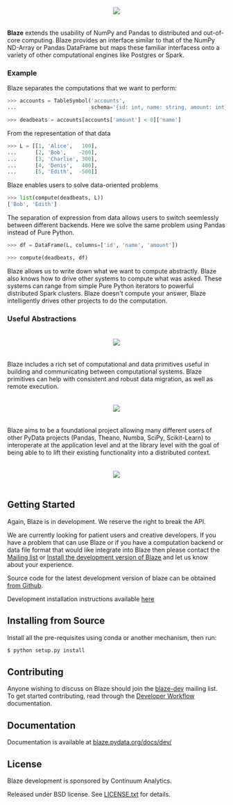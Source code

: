 <p align="center" style="padding: 20px">
<img src="https://raw.github.com/ContinuumIO/blaze/master/docs/source/svg/blaze_med.png">
</p>

**Blaze** extends the usability of NumPy and Pandas to distributed and
out-of-core computing.  Blaze provides an interface similar to that of the
NumPy ND-Array or Pandas DataFrame but maps these familiar interfacess onto a
variety of other computational engines like Postgres or Spark.

### Example

Blaze separates the computations that we want to perform:

```Python
>>> accounts = TableSymbol('accounts',
...                        schema='{id: int, name: string, amount: int}')

>>> deadbeats = accounts[accounts['amount'] < 0]['name']
```

From the representation of that data

```Python
>>> L = [[1, 'Alice',   100],
...      [2, 'Bob',    -200],
...      [3, 'Charlie', 300],
...      [4, 'Denis',   400],
...      [5, 'Edith',  -500]]
```

Blaze enables users to solve data-oriented problems

```Python
>>> list(compute(deadbeats, L))
['Bob', 'Edith']
```

The separation of expression from data allows users to switch seemlessly
between different backends.  Here we solve the same problem using Pandas
instead of Pure Python.

```Python
>>> df = DataFrame(L, columns=['id', 'name', 'amount'])

>>> compute(deadbeats, df)

```

Blaze allows us to write down what we want to compute abstractly.  Blaze also
knows how to drive other systems to compute what was asked.  These systems can
range from simple Pure Python iterators to powerful distributed Spark clusters.
Blaze doesn't compute your answer, Blaze intelligently drives other projects to
do the computation.


### Useful Abstractions
<p align="center" style="padding: 20px">
<img src="https://raw.github.com/ContinuumIO/blaze/master/docs/source/svg/numpy_plus.png">
</p>

Blaze includes a rich set of computational and data primitives useful in
building and communicating between computational systems.  Blaze primitives can
help with consistent and robust data migration, as well as remote execution.

<p align="center" style="padding: 20px">
<img src="https://raw.github.com/ContinuumIO/blaze/master/docs/source/svg/codepush.png">
</p>

Blaze aims to be a foundational project allowing many different users of
other PyData projects (Pandas, Theano, Numba, SciPy, Scikit-Learn)
to interoperate at the application level and at the library level with
the goal of being able to to lift their existing functionality into a
distributed context.

<p align="center" style="padding: 20px">
<img src="https://raw.github.com/ContinuumIO/blaze/master/docs/source/svg/sources.png">
</p>


Getting Started
---------------

Again, Blaze is in development.  We reserve the right to break the API.

We are currently looking for patient users and creative developers.  If you
have a problem that can use Blaze or if you have a computation backend or data
file format that would like integrate into Blaze then please contact the
[Mailing list]() or [Install the development version of Blaze]() and let us
know about your experience.

Source code for the latest development version of blaze can
be obtained [from Github](https://github.com/ContinuumIO/blaze).

Development installation instructions available [here]()


Installing from Source
----------------------

Install all the pre-requisites using conda or another mechanism,
then run:

```bash
$ python setup.py install
```

Contributing
------------

Anyone wishing to discuss on Blaze should join the
[blaze-dev](https://groups.google.com/a/continuum.io/forum/#!forum/blaze-dev)
mailing list. To get started contributing, read through the
[Developer Workflow](docs/source/dev_workflow.rst) documentation.


Documentation
-------------

Documentation is available at
[blaze.pydata.org/docs/dev/](http://blaze.pydata.org/docs/dev/)


License
-------

Blaze development is sponsored by Continuum Analytics.

Released under BSD license. See [LICENSE.txt](LICENSE.txt) for details.
